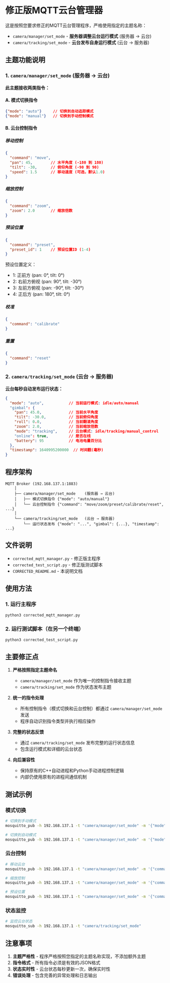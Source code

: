 # 修正版MQTT云台管理器

这是按照您要求修正的MQTT云台管理程序，严格使用指定的主题名称：

- `camera/manager/set_mode` - **服务器调整云台运行模式** (服务器 → 云台)
- `camera/tracking/set_mode` - **云台发布自身运行模式** (云台 → 服务器)

## 主题功能说明

### 1. `camera/manager/set_mode` (服务器 → 云台)

**此主题接收两类指令：**

#### A. 模式切换指令
```json
{"mode": "auto"}     // 切换到自动追踪模式
{"mode": "manual"}   // 切换到手动控制模式
```

#### B. 云台控制指令

##### 移动控制
```json
{
  "command": "move",
  "pan": 45,        // 水平角度 (-180 到 180)
  "tilt": -30,      // 俯仰角度 (-90 到 90)  
  "speed": 1.5      // 移动速度 (可选，默认1.0)
}
```

##### 缩放控制
```json
{
  "command": "zoom",
  "zoom": 2.0       // 缩放倍数
}
```

##### 预设位置
```json
{
  "command": "preset",
  "preset_id": 1    // 预设位置ID (1-4)
}
```

预设位置定义：
- 1: 正前方 (pan: 0°, tilt: 0°)
- 2: 右前方俯视 (pan: 90°, tilt: -30°)
- 3: 左前方俯视 (pan: -90°, tilt: -30°)
- 4: 正后方 (pan: 180°, tilt: 0°)

##### 校准
```json
{
  "command": "calibrate"
}
```

##### 重置
```json
{
  "command": "reset"
}
```

### 2. `camera/tracking/set_mode` (云台 → 服务器)

**云台每秒自动发布运行状态：**

```json
{
  "mode": "auto",           // 当前运行模式: idle/auto/manual
  "gimbal": {
    "pan": 45.0,            // 当前水平角度
    "tilt": -30.0,          // 当前俯仰角度
    "roll": 0.0,            // 当前翻滚角度
    "zoom": 2.0,            // 当前缩放倍数
    "mode": "tracking",     // 云台模式: idle/tracking/manual_control
    "online": true,         // 是否在线
    "battery": 95           // 电池电量百分比
  },
  "timestamp": 1640995200000  // 时间戳(毫秒)
}
```

## 程序架构

```
MQTT Broker (192.168.137.1:1883)
    │
    ├── camera/manager/set_mode    (服务器 → 云台) 
    │   ├── 模式切换指令 {"mode": "auto/manual"}
    │   └── 云台控制指令 {"command": "move/zoom/preset/calibrate/reset", ...}
    │
    └── camera/tracking/set_mode   (云台 → 服务器)
        └── 运行状态发布 {"mode": "...", "gimbal": {...}, "timestamp": ...}
```

## 文件说明

- `corrected_mqtt_manager.py` - 修正版主程序
- `corrected_test_script.py` - 修正版测试脚本
- `CORRECTED_README.md` - 本说明文档

## 使用方法

### 1. 运行主程序
```bash
python3 corrected_mqtt_manager.py
```

### 2. 运行测试脚本（在另一个终端）
```bash
python3 corrected_test_script.py
```

## 主要修正点

1. **严格按照指定主题命名**
   - `camera/manager/set_mode` 作为唯一的控制指令接收主题
   - `camera/tracking/set_mode` 作为状态发布主题

2. **统一的指令处理**
   - 所有控制指令（模式切换和云台控制）都通过 `camera/manager/set_mode` 发送
   - 程序自动识别指令类型并执行相应操作

3. **完整的状态反馈**
   - 通过 `camera/tracking/set_mode` 发布完整的运行状态信息
   - 包含运行模式和详细的云台状态

4. **向后兼容性**
   - 保持原有的C++自动进程和Python手动进程控制逻辑
   - 内部仍使用原有的进程间通信机制

## 测试示例

### 模式切换
```bash
# 切换到手动模式
mosquitto_pub -h 192.168.137.1 -t "camera/manager/set_mode" -m '{"mode":"manual"}'

# 切换到自动模式
mosquitto_pub -h 192.168.137.1 -t "camera/manager/set_mode" -m '{"mode":"auto"}'
```

### 云台控制
```bash
# 移动云台
mosquitto_pub -h 192.168.137.1 -t "camera/manager/set_mode" -m '{"command":"move","pan":45,"tilt":-30,"speed":1.5}'

# 缩放控制
mosquitto_pub -h 192.168.137.1 -t "camera/manager/set_mode" -m '{"command":"zoom","zoom":2.0}'

# 预设位置
mosquitto_pub -h 192.168.137.1 -t "camera/manager/set_mode" -m '{"command":"preset","preset_id":2}'
```

### 状态监控
```bash
# 监控云台状态
mosquitto_sub -h 192.168.137.1 -t "camera/tracking/set_mode"
```

## 注意事项

1. **主题严格性** - 程序严格按照您指定的主题名称实现，不添加额外主题
2. **指令格式** - 所有指令必须是有效的JSON格式
3. **状态实时性** - 云台状态每秒更新一次，确保实时性
4. **错误处理** - 包含完善的异常处理和日志输出